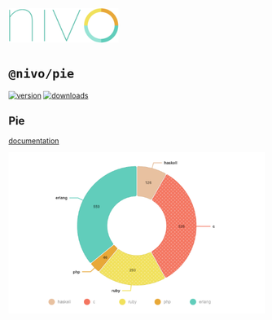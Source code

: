 <a href="https://nivo.rocks"><img alt="nivo" src="https://raw.githubusercontent.com/plouc/nivo/master/nivo.png" width="216" height="68"/></a>

# `@nivo/pie`

[![version](https://img.shields.io/npm/v/@nivo/pie?style=for-the-badge)](https://www.npmjs.com/package/@nivo/pie)
[![downloads](https://img.shields.io/npm/dm/@nivo/pie?style=for-the-badge)](https://www.npmjs.com/package/@nivo/pie)

## Pie

[documentation](http://nivo.rocks/pie/)

![Pie](https://raw.githubusercontent.com/plouc/nivo/master/website/src/assets/captures/pie.png)
